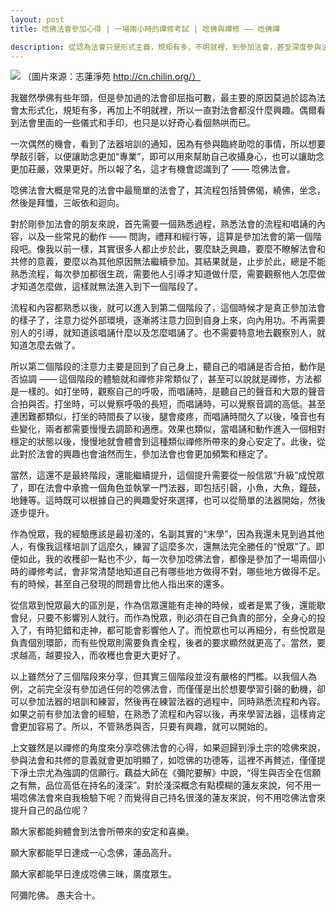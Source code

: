 ```yaml
---
layout: post
title: 唸佛法會參加心得 | 一場兩小時的禪修考試 | 唸佛與禪修 —— 唸佛禪

description: 從認為法會只是形式主義，規矩有多，不明就裡，到參加法會，甚至深度參與法會，這中間的轉變有何心得和體會？
---
```


![](../images/2023-04-09-10-59-41.png)
（圖片來源：志蓮淨苑 http://cn.chilin.org/）

我雖然學佛有些年頭，但是參加過的法會卻屈指可數，最主要的原因莫過於認為法會太形式化，規矩有多，再加上不明就裡，所以一直對法會都沒什麼興趣。偶爾看到法會里面的一些儀式和手印，也只是以好奇心看個熱哄而已。

一次偶然的機會，看到了法器培訓的通知，因為有參與臨終助唸的事情，所以想要學敲引磬，以便讓助念更加“專業”，即可以用來幫助自己收攝身心，也可以讓助念更加莊嚴，效果更好。所以報了名，這才有機會認識到了 —— 唸佛法會。

唸佛法會大概是常見的法會中最簡單的法會了，其流程包括贊佛偈，繞佛，坐念，然後是拜懺，三皈依和迴向。

對於剛參加法會的朋友來說，首先需要一個熟悉過程，熟悉法會的流程和唱誦的內容，以及一些常見的動作 —— 問詢，禮拜和經行等，這算是參加法會的第一個階段吧。像我以前一樣，其實很多人都止步於此，要麼缺乏興趣，要麼不瞭解法會和共修的意義，要麼以為其他原因無法繼續參加。其結果就是，止步於此，總是不能熟悉流程，每次參加都很生疏，需要他人引導才知道做什麼，需要觀察他人怎麼做才知道怎麼做，這樣就無法進入到下一個階段了。

流程和內容都熟悉以後，就可以進入到第二個階段了，這個時候才是真正參加法會的樣子了，注意力從外部環境，逐漸將注意力回到自身上來，向內用功。不再需要別人的引導，就知道該唱誦什麼以及怎麼唱誦了。也不需要特意地去觀察別人，就知道怎麼去做了。

所以第二個階段的注意力主要是回到了自己身上，聽自己的唱誦是否合拍，動作是否協調 —— 這個階段的體驗就和禪修非常類似了，甚至可以說就是禪修，方法都是一樣的。如打坐時，觀察自己的呼吸，而唱誦時，是聽自己的聲音和大眾的聲音合拍與否。打坐時，可以覺察呼吸的長短，而唱誦時，可以覺察音調的高低。甚至連困難都類似，打坐的時間長了以後，腿會痠疼，而唱誦時間久了以後，嗓音也有些變化，兩者都需要慢慢去調節和適應。效果也類似，當唱誦和動作進入一個相對穩定的狀態以後，慢慢地就會體會到這種類似禪修所帶來的身心安定了。此後，從此對於法會的興趣也會油然而生，參加法會也會更加頻繁和穩定了。

當然，這還不是最終階段，還能繼續提升，這個提升需要從一般信眾“升級”成悅眾了，即在法會中承擔一個角色並執掌一門法器，即包括引磬，小魚，大魚，鐘鼓，地鍾等。這時既可以根據自己的興趣愛好來選擇，也可以從簡單的法器開始，然後逐步提升。

作為悅眾，我的經驗應該是最初淺的，名副其實的“末學”，因為我還未見到過其他人，有像我這樣培訓了這麼久，練習了這麼多次，還無法完全勝任的“悅眾”了。即便如此，我的收穫卻一點也不少，每一次參加唸佛法會，都像是參加了一場兩個小時的禪修考試，會非常清楚地知道自己有哪些地方做得不對，哪些地方做得不足。有的時候，甚至自己發現的問題會比他人指出來的還多。

從信眾到悅眾最大的區別是，作為信眾還能有走神的時候，或者是累了後，還能歇會兒，只要不影響別人就行。而作為悅眾，則必須在自己負責的部分，全身心的投入了，有時犯錯和走神，都可能會影響他人了。而悅眾也可以再細分，有些悅眾是負責個別環節，而有些悅眾則需要負責全程，後者的要求顯然就更高了。當然，要求越高，越要投入，而收穫也會更大更好了。

以上雖然分了三個階段來分享，但其實三個階段並沒有嚴格的門檻。以我個人為例，之前完全沒有參加過任何的唸佛法會，而僅僅是出於想要學習引磬的動機，卻可以參加法器的培訓和練習，然後再在練習法器的過程中，同時熟悉流程和內容。如果之前有參加法會的經驗，在熟悉了流程和內容以後，再來學習法器，這樣肯定會更加容易了。所以，不管熟悉與否，只要有興趣，就可以開始的。

上文雖然是以禪修的角度來分享唸佛法會的心得，如果迴歸到淨土宗的唸佛來說，參與法會和共修的意義就會更加明顯了，如唸佛的功德等，這裡不再贅述，僅僅提下淨土宗尤為強調的信願行。藕益大師在《彌陀要解》中說，“得生與否全在信願之有無，品位高低在持名的淺深”。對於淺深概念有點模糊的蓮友來說，何不用一場唸佛法會來自我檢驗下呢？而覺得自己持名很淺的蓮友來說，何不用唸佛法會來提升自己的品位呢？

願大家都能夠體會到法會所帶來的安定和喜樂。

願大家都能早日達成一心念佛，蓮品高升。

願大家都能早日達成唸佛三昧，廣度眾生。

阿彌陀佛。
愚夫合十。

